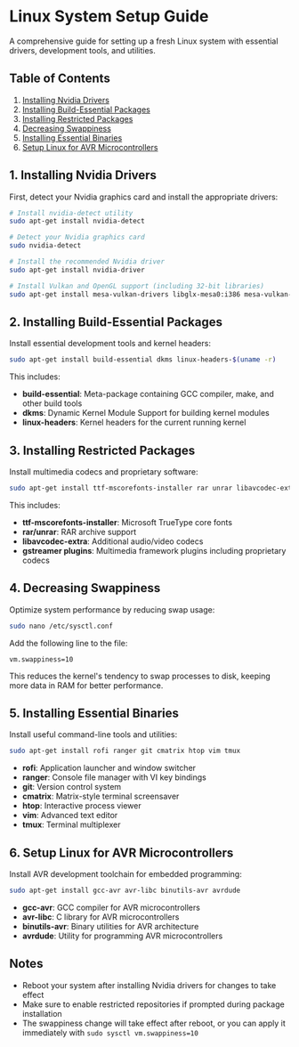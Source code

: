 # Linux System Setup Guide

A comprehensive guide for setting up a fresh Linux system with essential drivers, development tools, and utilities.

## Table of Contents

1. [Installing Nvidia Drivers](#1-installing-nvidia-drivers)
2. [Installing Build-Essential Packages](#2-installing-build-essential-packages)
3. [Installing Restricted Packages](#3-installing-restricted-packages)
4. [Decreasing Swappiness](#4-decreasing-swappiness)
5. [Installing Essential Binaries](#5-installing-essential-binaries)
6. [Setup Linux for AVR Microcontrollers](#6-setup-linux-for-avr-microcontrollers)

## 1. Installing Nvidia Drivers

First, detect your Nvidia graphics card and install the appropriate drivers:

```bash
# Install nvidia-detect utility
sudo apt-get install nvidia-detect

# Detect your Nvidia graphics card
sudo nvidia-detect

# Install the recommended Nvidia driver
sudo apt-get install nvidia-driver

# Install Vulkan and OpenGL support (including 32-bit libraries)
sudo apt-get install mesa-vulkan-drivers libglx-mesa0:i386 mesa-vulkan-drivers:i386 libgl1-mesa-dri:i386
```

## 2. Installing Build-Essential Packages

Install essential development tools and kernel headers:

```bash
sudo apt-get install build-essential dkms linux-headers-$(uname -r)
```

This includes:
- **build-essential**: Meta-package containing GCC compiler, make, and other build tools
- **dkms**: Dynamic Kernel Module Support for building kernel modules
- **linux-headers**: Kernel headers for the current running kernel

## 3. Installing Restricted Packages

Install multimedia codecs and proprietary software:

```bash
sudo apt-get install ttf-mscorefonts-installer rar unrar libavcodec-extra gstreamer1.0-libav gstreamer1.0-plugins-ugly gstreamer1.0-vaapi
```

This includes:
- **ttf-mscorefonts-installer**: Microsoft TrueType core fonts
- **rar/unrar**: RAR archive support
- **libavcodec-extra**: Additional audio/video codecs
- **gstreamer plugins**: Multimedia framework plugins including proprietary codecs

## 4. Decreasing Swappiness

Optimize system performance by reducing swap usage:

```bash
sudo nano /etc/sysctl.conf
```

Add the following line to the file:
```
vm.swappiness=10
```

This reduces the kernel's tendency to swap processes to disk, keeping more data in RAM for better performance.

## 5. Installing Essential Binaries

Install useful command-line tools and utilities:

```bash
sudo apt-get install rofi ranger git cmatrix htop vim tmux
```

- **rofi**: Application launcher and window switcher
- **ranger**: Console file manager with VI key bindings
- **git**: Version control system
- **cmatrix**: Matrix-style terminal screensaver
- **htop**: Interactive process viewer
- **vim**: Advanced text editor
- **tmux**: Terminal multiplexer

## 6. Setup Linux for AVR Microcontrollers

Install AVR development toolchain for embedded programming:

```bash
sudo apt-get install gcc-avr avr-libc binutils-avr avrdude
```

- **gcc-avr**: GCC compiler for AVR microcontrollers
- **avr-libc**: C library for AVR microcontrollers
- **binutils-avr**: Binary utilities for AVR architecture
- **avrdude**: Utility for programming AVR microcontrollers

## Notes

- Reboot your system after installing Nvidia drivers for changes to take effect
- Make sure to enable restricted repositories if prompted during package installation
- The swappiness change will take effect after reboot, or you can apply it immediately with `sudo sysctl vm.swappiness=10`
